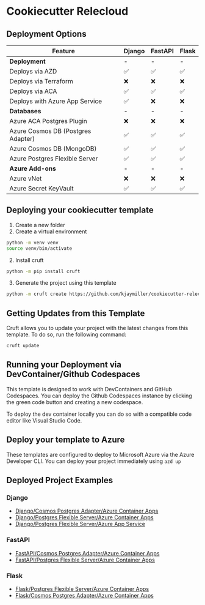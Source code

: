 # Cookiecutter Relecloud

## Deployment Options

|Feature| Django | FastAPI | Flask |
|---|---|---|---|
|**Deployment**|-|-|-|
|Deploys via AZD|✅|✅|✅|
|Deploys via Terraform|❌|❌|❌|
|Deploys via ACA|✅|✅|✅|
|Deploys with Azure App Service|✅|❌|❌|
|**Databases**|-|-|-|
|Azure ACA Postgres Plugin|❌|❌|❌|
|Azure Cosmos DB (Postgres Adapter)|✅|✅|✅|
|Azure Cosmos DB (MongoDB)|✅|✅|✅|
|Azure Postgres Flexible Server|✅|✅|✅|
|**Azure Add-ons**|-|-|-|
|Azure vNet|❌|❌|❌|
|Azure Secret KeyVault|✅|✅|✅|

## Deploying your cookiecutter template

1. Create a new folder
2. Create a virtual environment

```sh
python -m venv venv
source venv/bin/activate
```

2. Install cruft

```sh
python -m pip install cruft
```

3. Generate the project using this template

```sh
python -m cruft create https://github.com/kjaymiller/cookiecutter-relecloud
```

## Getting Updates from this Template

Cruft allows you to update your project with the latest changes from this template. To do so, run the following command:

```sh
cruft update
```

## Running your Deployment via DevContainer/Github Codespaces

This template is designed to work with DevContainers and GitHub Codespaces. You can deploy the Github Codespaces instance by clicking the green code button and creating a new codespace.

To deploy the dev container locally you can do so with a compatible code editor like Visual Studio Code.

## Deploy your template to Azure

These templates are configured to deploy to Microsoft Azure via the Azure Developer CLI. You can deploy your project immediately using `azd up`

## Deployed Project Examples
### Django
- [Django/Cosmos Postgres Adapter/Azure Container Apps](https://github.com/Azure-Samples/azure-django-cosmos-postgres-aca)
- [Django/Postgres Flexible Server/Azure Container Apps](https://github.com/Azure-Samples/azure-django-postgres-aca)
- [Django/Postgres Flexible Server/Azure App Service](https://github.com/Azure-Samples/azure-django-postgres-flexible-appservice)
### FastAPI
- [FastAPI/Cosmos Postgres Adapter/Azure Container Apps](https://github.com/Azure-Samples/azure-fastapi-cosmos-postgres-aca)
- [FastAPI/Postgres Flexible Server/Azure Container Apps](https://github.com/Azure-Samples/azure-fastapi-postgres-aca)
### Flask
- [Flask/Postgres Flexible Server/Azure Container Apps](https://github.com/Azure-Samples/azure-flask-postgres-aca)
- [Flask/Cosmos Postgres Adapter/Azure Container Apps](https://github.com/Azure-Samples/azure-flask-cosmos-postgres-aca)
